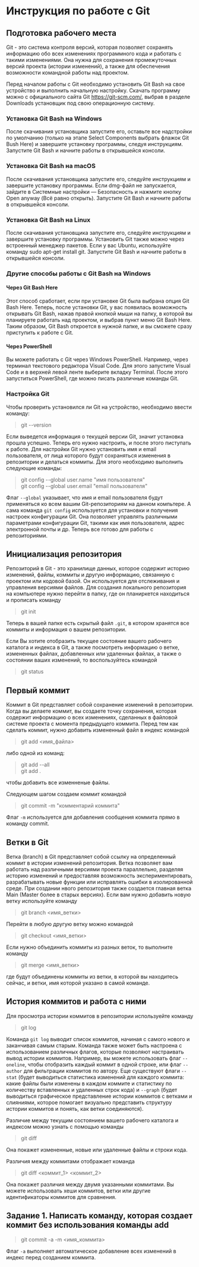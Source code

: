 # Инструкция по работе с Git

## Подготовка рабочего места
Git - это система контроля версий, которая позволяет сохранять информацию обо всех изменениях программного кода и работать с такими изменениями. Она нужна для сохранения промежуточных версий проекта (истории изменений), а также для обеспечения возможности командной работы над проектом.

Перед началом работы с Git необходимо установить Git Bash на свое устройство и выполнить начальную настройку. Скачать программу можно с официального сайта Git https://git-scm.com/, выбрав в разделе Downloads установщик под свою операционную систему.

### Установка Git Bash на Windows
После скачивания установщика запустите его, оставьте все надстройки по умолчанию (только на этапе Select Components выбрать флажок Git Bush Here) и завершите установку программы, следуя инструкциям. Запустите Git Bash и начните работы в открывшейся консоли. 

### Установка Git Bash на macOS
После скачивания установщика запустите его, следуйте инструкциям и завершите установку программы. Если dmg-файл не запускается, зайдите в Системные настройки — Безопасность и нажмите кнопку Open anyway (Всё равно открыть). Запустите Git Bash и начните работы в открывшейся консоли. 

### Установка Git Bash на Linux
После скачивания установщика запустите его, следуйте инструкциям и завершите установку программы. Установить Git также можно через встроенный менеджер пакетов. Если у вас Ubuntu, используйте команду sudo apt-get install git. Запустите Git Bash и начните работы в открывшейся консоли. 

### Другие способы работы с Git Bash на Windows
#### Через Git Bash Here
Этот способ сработает, если при установке Git была выбрана опция Git Bash Here. Теперь, после установки Git, у вас появилась возможность открывать Git Bash, нажав правой кнопкой мыши на папку, в которой вы планируете работать над проектом, и выбрав пункт меню Git Bash Here. Таким образом, Git Bash откроется в нужной папке, и вы сможете сразу приступить к работе с Git.

#### Через PowerShell
Вы можете работать с Git через Windows PowerShell. Например, через терминал текстового редактора Visual Code. Для этого запустите Visual Code и в верхней левой ленте выберите вкладку Terminal. После этого запуститься PowerShell, где можно писать различные команды Git.

### Настройка Git
Чтобы проверить установился ли Git на устройство, необходимо ввести команду:

> git --version

Если выведется информация о текущей версии Git, значит установка прошла успешно. Теперь его нужно настроить, и после этого пиступать к работе. Для настройки Git нужно установить имя и email пользователя, от лица которого будут сохраняться изменения в репозитории и делаться коммиты. Для этого необходимо выполнить следующие команды:

> git config --global user.name "имя пользователя" \
> git config --global user.email "email пользователя"

Флаг ```--global``` указывает, что имя и email пользователя будут применяться ко всем вашим Git-репозиториям на данном компьтере. А сама команда ```git config``` используется для установки и получения настроек конфигурации Git. Она позволяет управлять различными параметрами конфигурации Git, такими как имя пользователя, адрес электронной почты и др. Теперь все готово для работы с репозиториями.


## Инициализация репозитория
Репозиторий в Git - это хранилище данных, которое содержит историю изменений, файлы, коммиты и другую информацию, связанную с проектом или кодовой базой. Он используется для отслеживания и управления версиями файлов. Для создания локального репозитория на компьютере нужно перейти в папку, где он планиркется находиться и прописать команду

> git init

Теперь в вашей папке есть скрытый файл ```.git```, в котором хранятся все коммиты и информация о вашем репозитории.

Если Вы хотите отобразить текущее состояние вашего рабочего каталога и индекса в Git, а также посмотреть информацию о ветке, измененных файлах, добавленных или удаленных файлах, а также о состоянии ваших изменений, то воспользуйтесь командой

> git status

## Первый коммит
Коммит в Git представляет собой сохранение изменений в репозитории. Когда вы делаете коммит, вы создаете точку сохранения, которая содержит информацию о всех изменениях, сделанных в файловой системе проекта с момента предыдущего коммита. Перед тем как сделать коммит, нужно добавить измененный файл в индекс командой

> git add <имя_файла>

либо одной из команд:

> git add --all \
> git add .

чтобы добавить все изменненые файлы.

Следующем шагом создаем коммит командой

> git commit -m "комментарий коммита"

Флаг ```-m``` используется для добавления сообщения коммита прямо в команду commit.

## Ветки в Git
Ветка (branch) в Git представляет собой ссылку на определенный коммит в истории изменений репозитория. Ветка позволяет вам работать над различными версиями проекта параллельно, разделяя историю изменений и предоставляя возможность экспериментировать, разрабатывать новые функции или исправлять ошибки в изолированной среде. При создании нвого репозитория также создается главная ветка Main (Master более в старых версиях). Если вам нужно добавить новую ветку используйте команду

> git branch <имя_ветки>

Перейти в любую другую ветку можно командой

> git checkout <имя_ветки>

Если нужно объединить коммиты из разных веток, то выполните команду

> git merge <имя_ветки> 

где будут объединены коммиты из ветки, в которой вы находитесь сейчас, и ветки, имя которой указано в самой команде.

## История коммитов и работа с ними
Для просмотра истории коммитов в репозитории используейте команду

> git log

Команда ```git log``` выводит список коммитов, начиная с самого нового и заканчивая самым старым. Команда также может быть настроена с использованием различных флагов, которые позволяют настраивать вывод истории коммитов. Например, вы можете использовать флаг ```--oneline```, чтобы отобразить каждый коммит в одной строке, или флаг ```--author``` для фильтрации коммитов по автору. Еще существуют флаги ```--stat``` (будет выводиться статистика изменений для каждого коммита: какие файлы были изменены в каждом коммите и статистику по количеству вставленных и удаленных строк кода) и ```--graph``` (будет выводиться графическое представление истории коммитов с ветками и слияниями, которое помогает визуально представить структуру истории коммитов и понять, как ветки соединяются).

Различие между текущим состоянием вашего рабочего каталога и индексом можно узнать с помощью команды

> git diff

Она покажет измененные, новые или удаленные файлы и строки кода.

Различия между коммитами отображает команда

>   git diff <коммит_1> <коммит_2> 

Она покажет различия между двумя указанными коммитами. Вы можете использовать хеши коммитов, ветки или другие идентификаторы коммитов для сравнения.

## Задание 1. Написать команду, которая создает коммит без использования команды add

> git commit -a -m <имя_коммита>

Флаг ```-a``` выполняет автоматическое добавление всех изменений в индекс перед созданием коммита.
